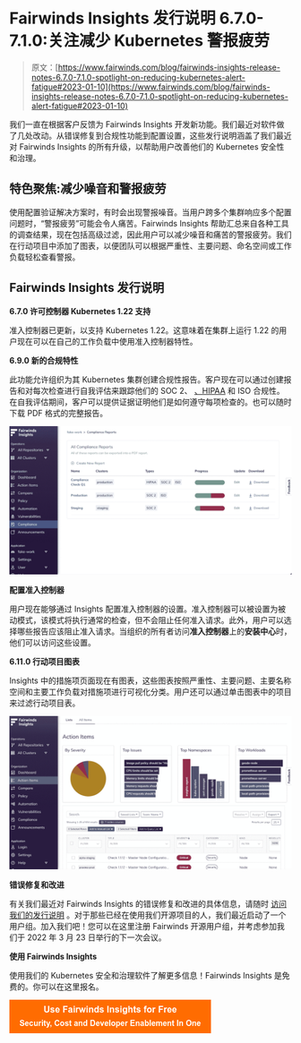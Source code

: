 # Fairwinds Insights 发行说明 6.7.0-7.1.0:关注减少 Kubernetes 警报疲劳

> 原文：[https://www.fairwinds.com/blog/fairwinds-insights-release-notes-6.7.0-7.1.0-spotlight-on-reducing-kubernetes-alert-fatigue#2023-01-10](https://www.fairwinds.com/blog/fairwinds-insights-release-notes-6.7.0-7.1.0-spotlight-on-reducing-kubernetes-alert-fatigue#2023-01-10)

 我们一直在根据客户反馈为 Fairwinds Insights 开发新功能。我们最近对软件做了几处改动。从错误修复到合规性功能到配置设置，这些发行说明涵盖了我们最近对 Fairwinds Insights 的所有升级，以帮助用户改善他们的 Kubernetes 安全性和治理。

## 特色聚焦:减少噪音和警报疲劳

使用配置验证解决方案时，有时会出现警报噪音。当用户跨多个集群响应多个配置问题时，“警报疲劳”可能会令人痛苦。Fairwinds Insights 帮助汇总来自各种工具的调查结果，现在包括高级过滤，因此用户可以减少噪音和痛苦的警报疲劳。我们在行动项目中添加了图表，以便团队可以根据严重性、主要问题、命名空间或工作负载轻松查看警报。

## Fairwinds Insights 发行说明

**6.7.0 许可控制器 Kubernetes 1.22 支持**

准入控制器已更新，以支持 Kubernetes 1.22。这意味着在集群上运行 1.22 的用户现在可以在自己的工作负载中使用准入控制器特性。

**6.9.0 新的合规特性**

此功能允许组织为其 Kubernetes 集群创建合规性报告。客户现在可以通过创建报告和对每次检查进行自我评估来跟踪他们的 SOC 2、 [、HIPAA](https://www.fairwinds.com/blog/how-kubernetes-is-changing-the-face-of-medical-technology) 和 ISO 合规性。在自我评估期间，客户可以提供证据证明他们是如何遵守每项检查的。也可以随时下载 PDF 格式的完整报告。

![image of compliance reports in Fairwinds Insights](img/c7a610f6e210642b3612ea3a3282c189.png)

**配置准入控制器**

用户现在能够通过 Insights 配置准入控制器的设置。准入控制器可以被设置为被动模式，该模式将执行通常的检查，但不会阻止任何准入请求。此外，用户可以选择哪些报告应该阻止准入请求。当组织的所有者访问**准入控制器**上的**安装中心**时，他们可以访问这些设置。

**6.11.0 行动项目图表**

Insights 中的措施项页面现在有图表，这些图表按照严重性、主要问题、主要名称空间和主要工作负载对措施项进行可视化分类。用户还可以通过单击图表中的项目来过滤行动项目表。

**![image of Fairwinds Insights Action Items tab](img/34978a302e58277080ae0db2797bfbe5.png)**

**错误修复和改进**

有关我们最近对 Fairwinds Insights 的错误修复和改进的具体信息，请随时 [访问我们的发行说明](https://insights.docs.fairwinds.com/release-notes/) 。对于那些已经在使用我们开源项目的人，我们最近启动了一个用户组。加入我们吧！您可以在这里注册 Fairwinds 开源用户组，并考虑参加我们于 2022 年 3 月 23 日举行的下一次会议。

**使用 Fairwinds Insights**

使用我们的 Kubernetes 安全和治理软件了解更多信息！Fairwinds Insights 是免费的。你可以在这里报名。

[![Use Fairwinds Insights for Free Security, Cost and Developer Enablement In One](img/7c86296320eb01b215d8e2755e9c5b9d.png)](https://cta-redirect.hubspot.com/cta/redirect/2184645/34aa4987-a1f9-438a-a145-d7d82d5c479a)